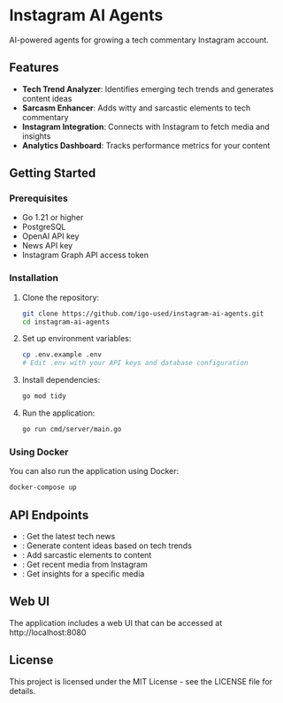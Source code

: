 # Instagram AI Agents

AI-powered agents for growing a tech commentary Instagram account.

## Features

- **Tech Trend Analyzer**: Identifies emerging tech trends and generates content ideas
- **Sarcasm Enhancer**: Adds witty and sarcastic elements to tech commentary
- **Instagram Integration**: Connects with Instagram to fetch media and insights
- **Analytics Dashboard**: Tracks performance metrics for your content

## Getting Started

### Prerequisites

- Go 1.21 or higher
- PostgreSQL
- OpenAI API key
- News API key
- Instagram Graph API access token

### Installation

1. Clone the repository:
   ```bash
   git clone https://github.com/igo-used/instagram-ai-agents.git
   cd instagram-ai-agents
   ```

2. Set up environment variables:
   ```bash
   cp .env.example .env
   # Edit .env with your API keys and database configuration
   ```

3. Install dependencies:
   ```bash
   go mod tidy
   ```

4. Run the application:
   ```bash
   go run cmd/server/main.go
   ```

### Using Docker

You can also run the application using Docker:

```bash
docker-compose up
```

## API Endpoints

- : Get the latest tech news
- : Generate content ideas based on tech trends
- : Add sarcastic elements to content
- : Get recent media from Instagram
- : Get insights for a specific media

## Web UI

The application includes a web UI that can be accessed at http://localhost:8080

## License

This project is licensed under the MIT License - see the LICENSE file for details.
